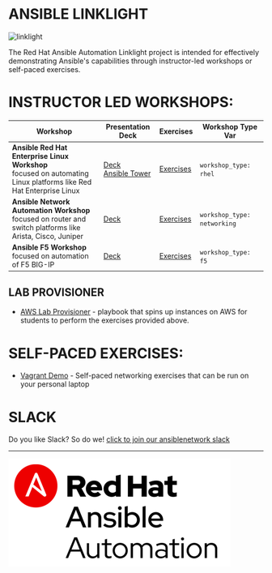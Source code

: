 # ANSIBLE LINKLIGHT

![linklight](images/linklight.png)

The Red Hat Ansible Automation Linklight project is intended for effectively demonstrating Ansible's capabilities through instructor-led workshops or self-paced exercises.  


# INSTRUCTOR LED WORKSHOPS:

| Workshop   | Presentation Deck  | Exercises  | Workshop Type Var   |
|---|---|---|---|
| **Ansible Red Hat Enterprise Linux Workshop** <br>     focused on automating Linux platforms like Red Hat Enterprise Linux  | [Deck](https://network-automation.github.io/linklight/decks/ansible-essentials.html)<br>[Ansible Tower](https://network-automation.github.io/linklight/decks/tower_intro.pdf)  | [Exercises](../exercises/ansible_rhel)  | `workshop_type: rhel`  |
| **Ansible Network Automation Workshop** <br> focused on router and switch platforms like Arista, Cisco, Juniper   | [Deck](https://network-automation.github.io/linklight/decks/ansible_network.pdf) | [Exercises](../exercises/ansible_network)  | `workshop_type: networking`  |
| **Ansible F5 Workshop** <br> focused on automation of F5 BIG-IP  | [Deck](https://network-automation.github.io/linklight/decks/ansible_f5.pdf) | [Exercises](../exercises/ansible_f5)   | `workshop_type: f5` |

## LAB PROVISIONER
 - [AWS Lab Provisioner](provisioner) - playbook that spins up instances on AWS for students to perform the exercises provided above.

# SELF-PACED EXERCISES:

  * [Vagrant Demo](vagrant-demo) - Self-paced networking exercises that can be run on your personal laptop

# SLACK
Do you like Slack?  So do we! [click to join our ansiblenetwork slack](https://join.slack.com/t/ansiblenetwork/shared_invite/enQtMzEyMTcxMTE5NjM3LWIyMmQ4YzNhYTA4MjA2OTRhZDQzMTZkNWZlN2E3NzhhMWQ5ZTdmNmViNjk2M2JkYzJjODhjMjVjMGUxZjc2MWE)

---
![Red Hat Ansible Automation](images/rh-ansible-automation.png)
